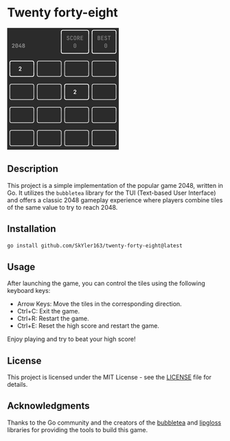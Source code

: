 # Twenty forty-eight

![](./img.png)

## Description
This project is a simple implementation of the popular game 2048, written in Go. It utilizes the `bubbletea` library for the TUI (Text-based User Interface) and offers a classic 2048 gameplay experience where players combine tiles of the same value to try to reach 2048.

## Installation

```bash
go install github.com/SkYler163/twenty-forty-eight@latest
```

## Usage
After launching the game, you can control the tiles using the following keyboard keys:

- Arrow Keys: Move the tiles in the corresponding direction.
- Ctrl+C: Exit the game.
- Ctrl+R: Restart the game.
- Ctrl+E: Reset the high score and restart the game.

Enjoy playing and try to beat your high score!

## License
This project is licensed under the MIT License - see the [LICENSE](https://github.com/SkYler163/twenty-forty-eight/blob/master/LICENSE) file for details.

## Acknowledgments
Thanks to the Go community and the creators of the [bubbletea](https://github.com/charmbracelet/bubbletea) and [lipgloss](https://github.com/charmbracelet/lipgloss) libraries for providing the tools to build this game.